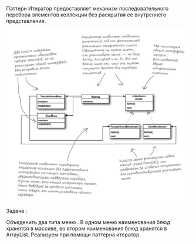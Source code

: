 Паттерн Итератор предоставляет механизм последовательного перебора элементов коллекции без раскрытия ее внутреннего
представления.

![изображение image9](https://github.com/SergioMyJava/Head-First/blob/master/src/main/java/chapter9/menuwithiterator/iterator.jpg)

Задача :

Объеденить два типа меню . В одном меню наименования блюд хранятся в массиве, во втором наименования блюд хранятся в 
ArrayList. Реализуем при помощи паттерна итератор.